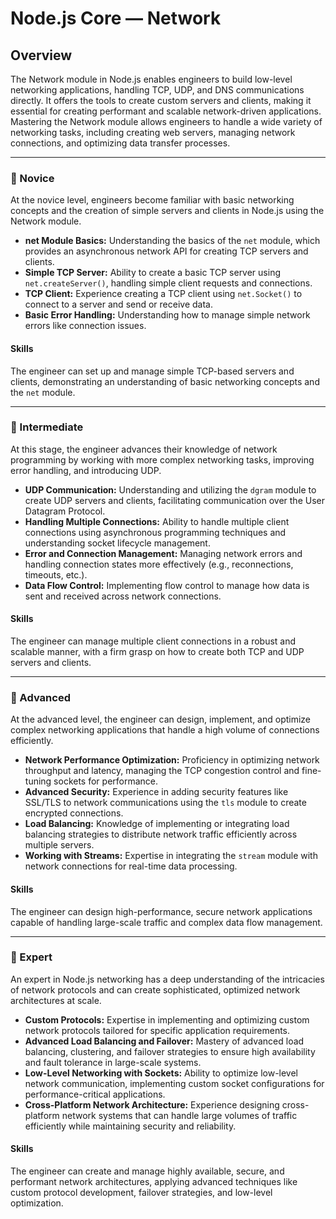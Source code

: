 # Node.js Core — **Network**

## Overview
The Network module in Node.js enables engineers to build low-level networking applications, handling TCP, UDP, and DNS communications directly. It offers the tools to create custom servers and clients, making it essential for creating performant and scalable network-driven applications. Mastering the Network module allows engineers to handle a wide variety of networking tasks, including creating web servers, managing network connections, and optimizing data transfer processes.

---

### 🌱 Novice
At the novice level, engineers become familiar with basic networking concepts and the creation of simple servers and clients in Node.js using the Network module.

- **net Module Basics:** Understanding the basics of the `net` module, which provides an asynchronous network API for creating TCP servers and clients.
- **Simple TCP Server:** Ability to create a basic TCP server using `net.createServer()`, handling simple client requests and connections.
- **TCP Client:** Experience creating a TCP client using `net.Socket()` to connect to a server and send or receive data.
- **Basic Error Handling:** Understanding how to manage simple network errors like connection issues.

#### Skills
The engineer can set up and manage simple TCP-based servers and clients, demonstrating an understanding of basic networking concepts and the `net` module.

---

### 🌿 Intermediate
At this stage, the engineer advances their knowledge of network programming by working with more complex networking tasks, improving error handling, and introducing UDP.

- **UDP Communication:** Understanding and utilizing the `dgram` module to create UDP servers and clients, facilitating communication over the User Datagram Protocol.
- **Handling Multiple Connections:** Ability to handle multiple client connections using asynchronous programming techniques and understanding socket lifecycle management.
- **Error and Connection Management:** Managing network errors and handling connection states more effectively (e.g., reconnections, timeouts, etc.).
- **Data Flow Control:** Implementing flow control to manage how data is sent and received across network connections.

#### Skills
The engineer can manage multiple client connections in a robust and scalable manner, with a firm grasp on how to create both TCP and UDP servers and clients.

---

### 🌳 Advanced
At the advanced level, the engineer can design, implement, and optimize complex networking applications that handle a high volume of connections efficiently.

- **Network Performance Optimization:** Proficiency in optimizing network throughput and latency, managing the TCP congestion control and fine-tuning sockets for performance.
- **Advanced Security:** Experience in adding security features like SSL/TLS to network communications using the `tls` module to create encrypted connections.
- **Load Balancing:** Knowledge of implementing or integrating load balancing strategies to distribute network traffic efficiently across multiple servers.
- **Working with Streams:** Expertise in integrating the `stream` module with network connections for real-time data processing.

#### Skills
The engineer can design high-performance, secure network applications capable of handling large-scale traffic and complex data flow management.

---

### 🚀 Expert
An expert in Node.js networking has a deep understanding of the intricacies of network protocols and can create sophisticated, optimized network architectures at scale.

- **Custom Protocols:** Expertise in implementing and optimizing custom network protocols tailored for specific application requirements.
- **Advanced Load Balancing and Failover:** Mastery of advanced load balancing, clustering, and failover strategies to ensure high availability and fault tolerance in large-scale systems.
- **Low-Level Networking with Sockets:** Ability to optimize low-level network communication, implementing custom socket configurations for performance-critical applications.
- **Cross-Platform Network Architecture:** Experience designing cross-platform network systems that can handle large volumes of traffic efficiently while maintaining security and reliability.

#### Skills
The engineer can create and manage highly available, secure, and performant network architectures, applying advanced techniques like custom protocol development, failover strategies, and low-level optimization.
